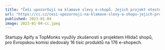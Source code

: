 ```yaml
---
title: "Češi upozorňují na klamavé slevy e-shopů. Jejich projekt otestovala Evropská komise v 11 zemích"
url: "https://cc.cz/cesi-upozornuji-na-klamave-slevy-e-shopu-jejich-projekt-otestovala-evropska-komise-v-11-zemich/"
published: 2023-01-04
image: 2023-01-04-cc.jpeg
---
```


Startupy Apify a TopMonks využily zkušenosti s projektem Hlídač shopů, pro Evropskou komisi sledovaly 16 tisíc produktů na 176 e-shopech.
